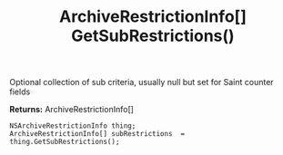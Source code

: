 ﻿---
uid: crmscript_ref_NSArchiveRestrictionInfo_GetSubRestrictions
title: ArchiveRestrictionInfo[] GetSubRestrictions()
intellisense: NSArchiveRestrictionInfo.GetSubRestrictions
keywords: NSArchiveRestrictionInfo, GetSubRestrictions
so.topic: reference
---

Optional collection of sub criteria, usually null but set for Saint counter fields

**Returns:** ArchiveRestrictionInfo[]


```crmscript
NSArchiveRestrictionInfo thing;
ArchiveRestrictionInfo[] subRestrictions  = thing.GetSubRestrictions();
```


